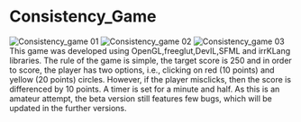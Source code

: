 # Consistency_Game
   
![Consistency_game 01](https://github.com/verve565/Consistency_Game/raw/master/Images/main_menu1.JPG)
![Consistency_game 02](https://github.com/verve565/Consistency_Game/raw/master/Images/Gameplay.JPG)
![Consistency_game 03](https://github.com/verve565/Consistency_Game/raw/master/Images/Gamelost.JPG)
This game was developed using OpenGL,freeglut,DevIL,SFML and irrKLang libraries. The rule of the game is simple, the target score is 250 and in order to score, the player has two options, i.e., clicking on red (10 points) and yellow (20 points) circles. However, if the player misclicks, then the score is differenced by 10 points. A timer is set for a minute and half. As this is an amateur attempt, the beta version still features few bugs, which will be updated in the further versions. 
